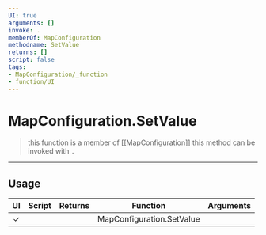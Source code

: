 ```yaml
---
UI: true
arguments: []
invoke: .
memberOf: MapConfiguration
methodname: SetValue
returns: []
script: false
tags:
- MapConfiguration/_function
- function/UI
---
```

# MapConfiguration.SetValue
> this function is a member of [[MapConfiguration]]
> this method can be invoked with `.`
-----
## Usage
|  UI | Script | Returns | Function | Arguments |
|:---:|:------:|-------:|:--------:|:---------|
|✓| ||MapConfiguration.SetValue||

